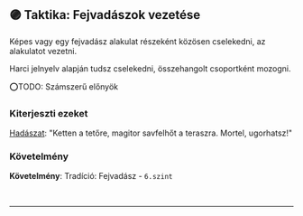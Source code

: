 ## 🟣 Taktika: Fejvadászok vezetése

Képes vagy egy fejvadász alakulat részeként közösen cselekedni, az alakulatot vezetni.

Harci jelnyelv alapján tudsz cselekedni, összehangolt csoportként mozogni.

⭕TODO: Számszerű előnyök

### Kiterjeszti ezeket

[Hadászat](../kepzettsegek.primer.altalanos/hadaszat.md): "Ketten a tetőre, magitor savfelhőt a teraszra. Mortel, ugorhatsz!"

### Követelmény

**Követelmény**: Tradíció: Fejvadász - `6.szint`

<br />

---
